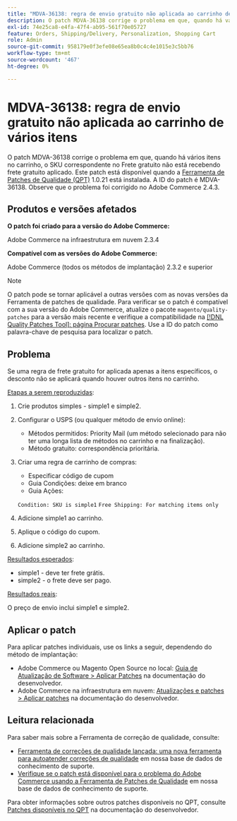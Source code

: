 ```yaml
---
title: "MDVA-36138: regra de envio gratuito não aplicada ao carrinho de vários itens"
description: O patch MDVA-36138 corrige o problema em que, quando há vários itens no carrinho, o SKU correspondente no Frete gratuito não está recebendo frete gratuito aplicado. Este patch está disponível quando a [Ferramenta de correções de qualidade (QPT)](/help/announcements/adobe-commerce-announcements/magento-quality-patches-released-new-tool-to-self-serve-quality-patches.md) 1.0.21 está instalada. A ID do patch é MDVA-36138. Observe que o problema foi corrigido no Adobe Commerce 2.4.3.
exl-id: 74e25ca8-e4fa-47f4-ab95-561f70e05727
feature: Orders, Shipping/Delivery, Personalization, Shopping Cart
role: Admin
source-git-commit: 958179e0f3efe08e65ea8b0c4c4e1015e3c5bb76
workflow-type: tm+mt
source-wordcount: '467'
ht-degree: 0%

---
```


# MDVA-36138: regra de envio gratuito não aplicada ao carrinho de vários itens

O patch MDVA-36138 corrige o problema em que, quando há vários itens no carrinho, o SKU correspondente no Frete gratuito não está recebendo frete gratuito aplicado. Este patch está disponível quando a [Ferramenta de Patches de Qualidade (QPT)](/help/announcements/adobe-commerce-announcements/magento-quality-patches-released-new-tool-to-self-serve-quality-patches.md) 1.0.21 está instalada. A ID do patch é MDVA-36138. Observe que o problema foi corrigido no Adobe Commerce 2.4.3.

## Produtos e versões afetados

**O patch foi criado para a versão do Adobe Commerce:**

Adobe Commerce na infraestrutura em nuvem 2.3.4

**Compatível com as versões do Adobe Commerce:**

Adobe Commerce (todos os métodos de implantação) 2.3.2 e superior

>[!NOTE]
>
>O patch pode se tornar aplicável a outras versões com as novas versões da Ferramenta de patches de qualidade. Para verificar se o patch é compatível com a sua versão do Adobe Commerce, atualize o pacote `magento/quality-patches` para a versão mais recente e verifique a compatibilidade na [[!DNL Quality Patches Tool]: página Procurar patches](https://devdocs.magento.com/quality-patches/tool.html#patch-grid). Use a ID do patch como palavra-chave de pesquisa para localizar o patch.

## Problema

Se uma regra de frete gratuito for aplicada apenas a itens específicos, o desconto não se aplicará quando houver outros itens no carrinho.

<u>Etapas a serem reproduzidas</u>:

1. Crie produtos simples - simple1 e simple2.
1. Configurar o USPS (ou qualquer método de envio online):

   * Métodos permitidos: Priority Mail (um método selecionado para não ter uma longa lista de métodos no carrinho e na finalização).
   * Método gratuito: correspondência prioritária.

1. Criar uma regra de carrinho de compras:

   * Especificar código de cupom
   * Guia Condições: deixe em branco
   * Guia Ações:

   `Condition: SKU is simple1`
   `Free Shipping: For matching items only`

1. Adicione simple1 ao carrinho.
1. Aplique o código do cupom.
1. Adicione simple2 ao carrinho.

<u>Resultados esperados</u>:

* simple1 - deve ter frete grátis.
* simple2 - o frete deve ser pago.

<u>Resultados reais</u>:

O preço de envio inclui simple1 e simple2.

## Aplicar o patch

Para aplicar patches individuais, use os links a seguir, dependendo do método de implantação:

* Adobe Commerce ou Magento Open Source no local: [Guia de Atualização de Software > Aplicar Patches](https://devdocs.magento.com/guides/v2.4/comp-mgr/patching/mqp.html) na documentação do desenvolvedor.
* Adobe Commerce na infraestrutura em nuvem: [Atualizações e patches > Aplicar patches](https://devdocs.magento.com/cloud/project/project-patch.html) na documentação do desenvolvedor.

## Leitura relacionada

Para saber mais sobre a Ferramenta de correção de qualidade, consulte:

* [Ferramenta de correções de qualidade lançada: uma nova ferramenta para autoatender correções de qualidade](/help/announcements/adobe-commerce-announcements/magento-quality-patches-released-new-tool-to-self-serve-quality-patches.md) em nossa base de dados de conhecimento de suporte.
* [Verifique se o patch está disponível para o problema do Adobe Commerce usando a Ferramenta de Patches de Qualidade](/help/support-tools/patches-available-in-qpt-tool/check-patch-for-magento-issue-with-magento-quality-patches.md) em nossa base de dados de conhecimento de suporte.

Para obter informações sobre outros patches disponíveis no QPT, consulte [Patches disponíveis no QPT](https://devdocs.magento.com/quality-patches/tool.html#patch-grid) na documentação do desenvolvedor.
